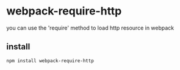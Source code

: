 # webpack-require-http

you can use the 'require' method to load http resource in webpack

## install

```npm install webpack-require-http```
